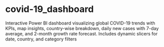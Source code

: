 # covid-19_dashboard
Interactive Power BI dashboard visualizing global COVID-19 trends with KPIs, map insights, country-wise breakdown, daily new cases with 7-day average, and 2-month growth rate forecast. Includes dynamic slicers for date, country, and category filters
